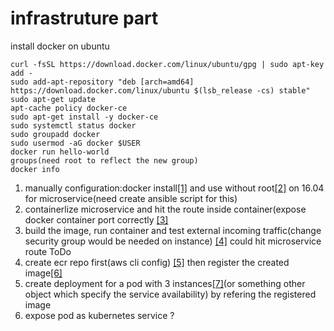 infrastruture part
=====================
install docker on ubuntu
```
curl -fsSL https://download.docker.com/linux/ubuntu/gpg | sudo apt-key add -
sudo add-apt-repository "deb [arch=amd64] https://download.docker.com/linux/ubuntu $(lsb_release -cs) stable"
sudo apt-get update
apt-cache policy docker-ce
sudo apt-get install -y docker-ce
sudo systemctl status docker
sudo groupadd docker
sudo usermod -aG docker $USER
docker run hello-world
groups(need root to reflect the new group)
docker info
```

1. manually configuration:docker install[[1]](https://docs.docker.com/install/linux/docker-ce/ubuntu/) and use without root[[2]](https://docs.docker.com/install/linux/linux-postinstall/) on 16.04 for microservice(need create ansible script for this)
2. containerlize microservice and hit the route inside container(expose docker container port correctly [[3]](https://stackoverflow.com/questions/33379393/docker-env-vs-run-export)
3. build the image, run container and test external incoming traffic(change security group would be needed on instance)
[[4]](https://docs.aws.amazon.com/AWSEC2/latest/UserGuide/using-network-security.html) could hit microservice route
ToDo
4. create ecr repo first(aws cli config) 
[[5]](https://docs.aws.amazon.com/cli/latest/userguide/cli-chap-configure.html#cli-quick-configuration) then register the created image[[6]](https://docs.aws.amazon.com/AmazonECR/latest/userguide/docker-basics.html)
5. create deployment for a pod with 3 instances[[7]](https://kubernetes.io/docs/concepts/workloads/controllers/deployment/)(or something other object which specify the service availability) by refering the registered image
6. expose pod as kubernetes service ?





